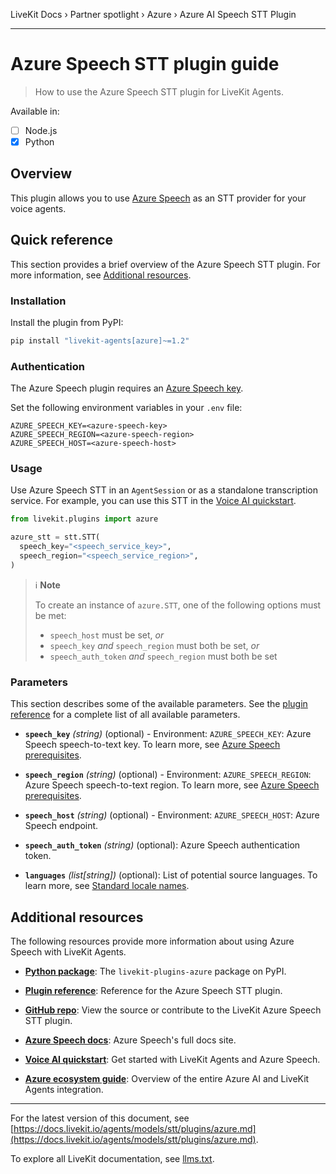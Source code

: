 LiveKit Docs › Partner spotlight › Azure › Azure AI Speech STT Plugin

---

# Azure Speech STT plugin guide

> How to use the Azure Speech STT plugin for LiveKit Agents.

Available in:
- [ ] Node.js
- [x] Python

## Overview

This plugin allows you to use [Azure Speech](https://learn.microsoft.com/en-us/azure/ai-services/speech-service/overview) as an STT provider for your voice agents.

## Quick reference

This section provides a brief overview of the Azure Speech STT plugin. For more information, see [Additional resources](#additional-resources).

### Installation

Install the plugin from PyPI:

```bash
pip install "livekit-agents[azure]~=1.2"

```

### Authentication

The Azure Speech plugin requires an [Azure Speech key](https://learn.microsoft.com/en-us/azure/ai-services/speech-service/get-started-speech-to-text?tabs=macos,terminal&pivots=programming-language-python#prerequisites).

Set the following environment variables in your `.env` file:

```shell
AZURE_SPEECH_KEY=<azure-speech-key>
AZURE_SPEECH_REGION=<azure-speech-region>
AZURE_SPEECH_HOST=<azure-speech-host>

```

### Usage

Use Azure Speech STT in an `AgentSession` or as a standalone transcription service. For example, you can use this STT in the [Voice AI quickstart](https://docs.livekit.io/agents/start/voice-ai.md).

```python
from livekit.plugins import azure

azure_stt = stt.STT(
  speech_key="<speech_service_key>",
  speech_region="<speech_service_region>",
)

```

> ℹ️ **Note**
> 
> To create an instance of `azure.STT`, one of the following options must be met:
> 
> - `speech_host` must be set, _or_
> - `speech_key` _and_ `speech_region` must both be set, _or_
> - `speech_auth_token` _and_ `speech_region` must both be set

### Parameters

This section describes some of the available parameters. See the [plugin reference](https://docs.livekit.io/reference/python/v1/livekit/plugins/azure/index.html.md#livekit.plugins.azure.STT) for a complete list of all available parameters.

- **`speech_key`** _(string)_ (optional) - Environment: `AZURE_SPEECH_KEY`: Azure Speech speech-to-text key. To learn more, see [Azure Speech prerequisites](https://learn.microsoft.com/en-us/azure/ai-services/speech-service/get-started-speech-to-text?tabs=macos,terminal&pivots=programming-language-python#prerequisites).

- **`speech_region`** _(string)_ (optional) - Environment: `AZURE_SPEECH_REGION`: Azure Speech speech-to-text region. To learn more, see [Azure Speech prerequisites](https://learn.microsoft.com/en-us/azure/ai-services/speech-service/get-started-speech-to-text#prerequisites).

- **`speech_host`** _(string)_ (optional) - Environment: `AZURE_SPEECH_HOST`: Azure Speech endpoint.

- **`speech_auth_token`** _(string)_ (optional): Azure Speech authentication token.

- **`languages`** _(list[string])_ (optional): List of potential source languages. To learn more, see [Standard locale names](https://learn.microsoft.com/en-us/globalization/locale/standard-locale-names).

## Additional resources

The following resources provide more information about using Azure Speech with LiveKit Agents.

- **[Python package](https://pypi.org/project/livekit-plugins-azure/)**: The `livekit-plugins-azure` package on PyPI.

- **[Plugin reference](https://docs.livekit.io/reference/python/v1/livekit/plugins/azure/index.html.md#livekit.plugins.azure.STT)**: Reference for the Azure Speech STT plugin.

- **[GitHub repo](https://github.com/livekit/agents/tree/main/livekit-plugins/livekit-plugins-azure)**: View the source or contribute to the LiveKit Azure Speech STT plugin.

- **[Azure Speech docs](https://learn.microsoft.com/en-us/azure/ai-services/speech-service/overview)**: Azure Speech's full docs site.

- **[Voice AI quickstart](https://docs.livekit.io/agents/start/voice-ai.md)**: Get started with LiveKit Agents and Azure Speech.

- **[Azure ecosystem guide](https://docs.livekit.io/agents/integrations/azure.md)**: Overview of the entire Azure AI and LiveKit Agents integration.

---


For the latest version of this document, see [https://docs.livekit.io/agents/models/stt/plugins/azure.md](https://docs.livekit.io/agents/models/stt/plugins/azure.md).

To explore all LiveKit documentation, see [llms.txt](https://docs.livekit.io/llms.txt).